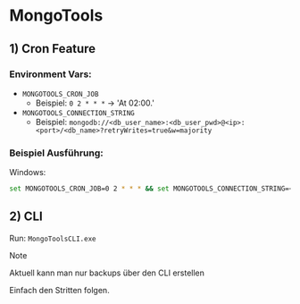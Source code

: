 # MongoTools

## 1) Cron Feature

### Environment Vars:
- `MONGOTOOLS_CRON_JOB`
  - Beispiel: `0 2 * * *` -> 'At 02:00.' 
- `MONGOTOOLS_CONNECTION_STRING`
  - Beispiel: `mongodb://<db_user_name>:<db_user_pwd>@<ip>:<port>/<db_name>?retryWrites=true&w=majority`

### Beispiel Ausführung:
Windows:
````bash
set MONGOTOOLS_CRON_JOB=0 2 * * * && set MONGOTOOLS_CONNECTION_STRING=<connection_string>  && MongoToolsCLI.exe
````

## 2) CLI
Run:
`MongoToolsCLI.exe`

> [!NOTE]
> Aktuell kann man nur backups über den CLI erstellen 

Einfach den Stritten folgen.
